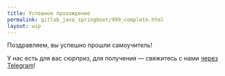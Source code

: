 ```yaml
---
title: Успешное прохождение
permalink: gitlab_java_springboot/999_complete.html
layout: wip
---
```


Поздравляем, вы успешно прошли самоучитель!

У нас есть для вас сюрприз, для получения — свяжитесь с нами [через Telegram](https://t.me/i_tsupko)!

